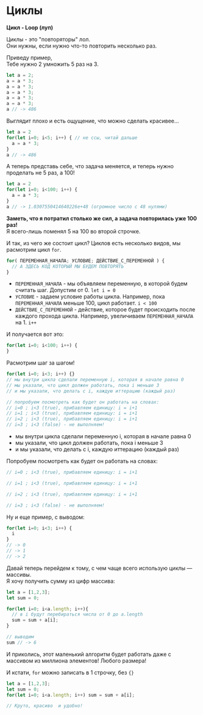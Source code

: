 # Циклы

**Цикл - Loop (луп)**  
  
Циклы - это "повторяторы" лол.  
Они нужны, если нужно что-то повторить несколько раз.  
  
Приведу пример,  
Тебе нужно 2 умножить 5 раз на 3.
```js
let a = 2;
a = a * 3;
a = a * 3;
a = a * 3;
a = a * 3;
a = a * 3;
a // -> 486
```
Выглядит плохо и есть ощущение, что можно сделать красивее...

```js
let a = 2
for(let i=0; i<5; i++) { // не ссы, читай дальше
  a = a * 3;
}
a // -> 486
```

А теперь представь себе, что задача меняется, и теперь нужно проделать не 5 раз, а 100!
```js
let a = 2
for(let i=0; i<100; i++) {
  a = a * 3;
}
a // -> 1.0307550414640226e+48 (огромное число с 48 нулями)
```
**Заметь, что я потратил столько же сил, а задача повторилась уже 100 раз!**  
Я всего-лишь поменял 5 на 100 во второй строчке.  

  
И так, из чего же состоит цикл?
Циклов есть несколько видов, мы расмотрим цикл `for`.
```js
for( ПЕРЕМЕННАЯ_НАЧАЛА; УСЛОВИЕ; ДЕЙСТВИЕ_С_ПЕРЕМЕННОЙ ) {
  // А ЗДЕСЬ КОД КОТОРЫЙ МЫ БУДЕМ ПОВТОРЯТЬ
}
```
- `ПЕРЕМЕННАЯ_НАЧАЛА` - мы объявляем переменную, в которой будем считать шаг. Допустим от 0. 
`let i = 0`
- `УСЛОВИЕ` - задаем условие работы цикла. Например, пока `ПЕРЕМЕННАЯ_НАЧАЛА` меньше 100, цикл работает.
`i < 100`
- `ДЕЙСТВИЕ_С_ПЕРЕМЕННОЙ` - действие, которое будет происходить после каждого прохода цикла. Например, увеличиваем `ПЕРЕМЕННАЯ_НАЧАЛА` на 1.
`i++`

И получается вот это:
```js
for(let i=0; i<100; i++) {
}
```  
  

Расмотрим шаг за шагом!
```js
for(let i=0; i<3; i++) {}
// мы внутри цикла сделали переменную i, которая в начале равна 0
// мы указали, что цикл должен работать, пока i меньше 3
// и мы указали, что делать с i, каждую иттерацию (каждый раз)

// попробуем посмотреть как будет он работать на словах:
// i=0 ; i<3 (true), прибавляем единицу: i = i+1
// i=1 ; i<3 (true), прибавляем единицу: i = i+1
// i=2 ; i<3 (true), прибавляем единицу: i = i+1
// i=3 ; i<3 (false) - не выполняем!
```
- мы внутри цикла сделали переменную i, которая в начале равна 0
- мы указали, что цикл должен работать, пока i меньше 3
- и мы указали, что делать с i, каждую иттерацию (каждый раз)

Попробуем посмотреть как будет он работать на словах:
```js
// i=0 ; i<3 (true), прибавляем единицу: i = i+1
```
```js
// i=1 ; i<3 (true), прибавляем единицу: i = i+1
```
```js
// i=2 ; i<3 (true), прибавляем единицу: i = i+1
```
```js
// i=3 ; i<3 (false) - не выполняем!
```


Ну и еще пример, с выводом:
```js
for(let i=0; i<3; i++) {
  i
}
// -> 0
// -> 1
// -> 2
```

Давай теперь перейдем к тому, с чем чаще всего использую циклы — массивы.  
Я хочу получить сумму из цифр массива:
```js
let a = [1,2,3];
let sum = 0;

for(let i=0; i<a.length; i++){
  // в i будут перебираться числа от 0 до a.length
  sum = sum + a[i];
}

// выводим
sum // -> 6
```
И приколись, этот маленький алгоритм будет работать даже с массивом из миллиона элементов! Любого размера!  

И кстати, `for` можно записать в 1 строчку, без `{}`
```js
let a = [1,2,3];
let sum = 0;
for(let i=0; i<a.length; i++) sum = sum + a[i];

// Круто, красиво  и удобно!
```